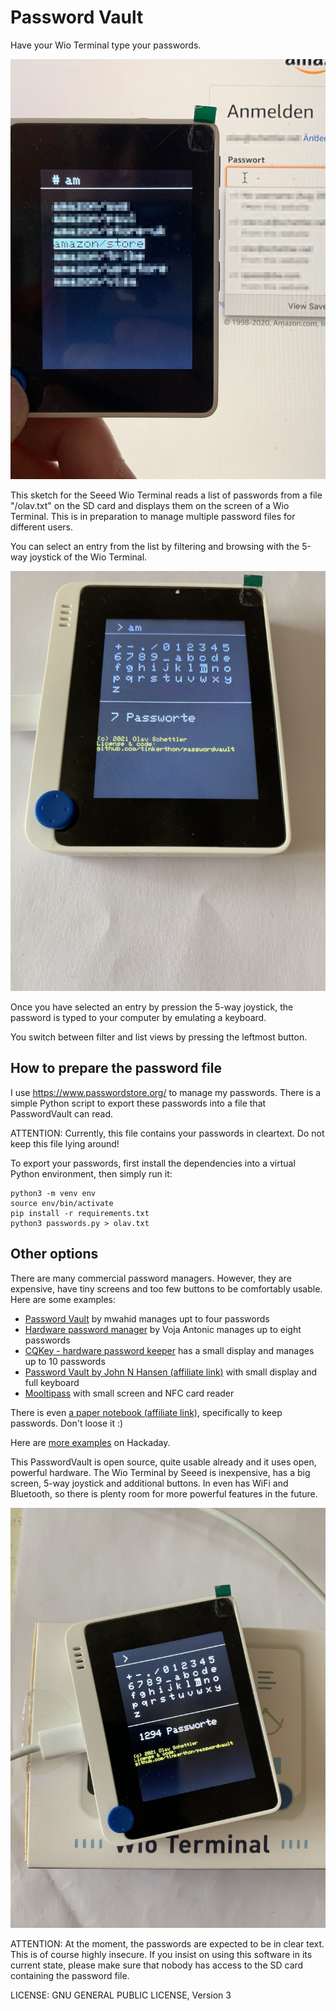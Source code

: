 # Password Vault

Have your Wio Terminal type your passwords.

![Type password to log into Amazon](promo/amazon-login.jpg)

This sketch for the Seeed Wio Terminal reads a list of passwords from a file "/olav.txt" on the SD card and displays them on the screen of a Wio Terminal. This is in preparation to manage multiple password files for different users.

You can select an entry from the list by filtering and browsing with the 5-way joystick of the Wio Terminal.

![Filtering and browsing](promo/password-filtering.jpg)

Once you have selected an entry by pression the 5-way joystick, the password is typed to your computer by emulating a keyboard.

You switch between filter and list views by pressing the leftmost button.

## How to prepare the password file

I use https://www.passwordstore.org/ to manage my passwords. There is a simple Python script to export these passwords into a file that PasswordVault can read. 

ATTENTION: Currently, this file contains your passwords in cleartext. Do not keep this file lying around!

To export your passwords, first install the dependencies into a virtual Python environment, then simply run it:

````
python3 -m venv env
source env/bin/activate
pip install -r requirements.txt
python3 passwords.py > olav.txt
````
## Other options

There are many commercial password managers. However, they are expensive, have tiny screens and too few buttons to be comfortably usable. Here are some examples:

* [Password Vault](https://hackaday.io/project/18763-password-vault) by mwahid manages upt to four passwords 
* [Hardware password manager](https://hackaday.io/project/5588-hardware-password-manager) by Voja Antonic manages up to eight passwords
* [CQKey - hardware password keeper](https://hackaday.io/project/11190-cqkey-hardware-password-keeper) has a small display and manages up to 10 passwords
* [Password Vault by John N Hansen (affiliate link)](https://amzn.to/3sAGlZQ) with small display and full keyboard
* [Mooltipass](https://www.themooltipass.com/) with small screen and NFC card reader
 
There is even [a paper notebook (affiliate link)](https://amzn.to/3qnLjHu), specifically to keep passwords. Don't loose it :)

Here are [more examples](https://hackaday.io/search?term=password+vault) on Hackaday.


This PasswordVault is open source, quite usable already and it uses open, powerful hardware. The Wio Terminal by Seeed is inexpensive, has a big screen, 5-way joystick and additional buttons. In even has WiFi and Bluetooth, so there is plenty room for more powerful features in the future.

![Wio Terminal](promo/wioterminal.jpg)

ATTENTION: At the moment, the passwords are expected to be in clear text. This is of course highly insecure. If you insist on using this software in its current state, please make sure that nobody has access to the SD card containing the password file. 

LICENSE: GNU GENERAL PUBLIC LICENSE, Version 3
